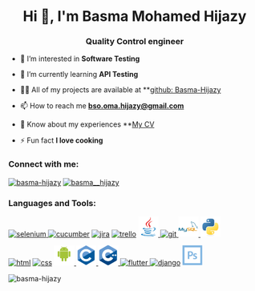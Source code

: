 <h1 align="center">Hi 👋, I'm Basma Mohamed Hijazy</h1>
<h3 align="center">Quality Control engineer</h3>

- 👀 I’m interested in **Software Testing**

- 🌱 I’m currently learning **API Testing**

- 👨‍💻 All of my projects are available at **[github: Basma-Hijazy](https://github.com/Basma-Hijazy)

- 📫 How to reach me **bso.oma.hijazy@gmail.com**

- 📄 Know about my experiences **[My CV](https://drive.google.com/file/d/1d3n13yCEEEOF7IHQ6ZVcCR4jmYIgc6Bd/view?usp=drive_link)

- ⚡ Fun fact **I love cooking**

<h3 align="left">Connect with me:</h3>
<p align="left">
<a href="https://linkedin.com/in/basma-hijazy" target="blank"><img align="center" src="https://raw.githubusercontent.com/rahuldkjain/github-profile-readme-generator/master/src/images/icons/Social/linked-in-alt.svg" alt="basma-hijazy" height="30" width="40" /></a>
<a href="https://instagram.com/basma__hijazy" target="blank"><img align="center" src="https://raw.githubusercontent.com/rahuldkjain/github-profile-readme-generator/master/src/images/icons/Social/instagram.svg" alt="basma__hijazy" height="30" width="40" /></a>
</p>

<h3 align="left">Languages and Tools:</h3>
<p align="left">                   <a href="https://www.selenium.dev" target="_blank" rel="noreferrer"> <img src="https://raw.githubusercontent.com/detain/svg-logos/780f25886640cef088af994181646db2f6b1a3f8/svg/selenium-logo.svg" alt="selenium" width="40" height="40"/> </a>  <a href="https://cucumber.io/" target="_blank" rel="noreferrer"> <img src="https://www.vectorlogo.zone/logos/cucumberio/cucumberio-icon.svg" alt="cucumber" width="40"/></a>  <a href="https://www.atlassian.com/software/jira" target="_blank" rel="noreferrer"> <img src="https://www.vectorlogo.zone/logos/atlassian_jira/atlassian_jira-icon.svg" alt="jira" width="40"/></a> <a href="https://trello.com/" target="_blank" rel="noreferrer"> <img src="https://www.vectorlogo.zone/logos/trello/trello-icon.svg" alt="trello" width="40"/></a>  <a href="https://www.java.com" target="_blank" rel="noreferrer"> <img src="https://raw.githubusercontent.com/devicons/devicon/master/icons/java/java-original.svg" alt="java" width="40" height="40"/> </a>  <a href="https://git-scm.com/" target="_blank" rel="noreferrer"> <img src="https://www.vectorlogo.zone/logos/git-scm/git-scm-icon.svg" alt="git" width="40" height="40"/> </a> <a href="https://www.mysql.com/" target="_blank" rel="noreferrer"> <img src="https://raw.githubusercontent.com/devicons/devicon/master/icons/mysql/mysql-original-wordmark.svg" alt="mysql" width="40" height="40"/> </a>  <a href="https://www.python.org" target="_blank" rel="noreferrer"> <img src="https://raw.githubusercontent.com/devicons/devicon/master/icons/python/python-original.svg" alt="python" width="40" height="40"/> </a>
 
<a href="https://html.com/" target="_blank" rel="noreferrer"> <img src="https://www.vectorlogo.zone/logos/w3_html5/w3_html5-icon.svg" alt="html" width="40" /></a> <a href="https://www.w3schools.com/css/default.asp" target="_blank" rel="noreferrer"> <img src="https://www.vectorlogo.zone/logos/w3_css/w3_css-icon.svg" alt="css" width="40"/></a>   <a href="https://developer.android.com" target="_blank" rel="noreferrer"> <img src="https://raw.githubusercontent.com/devicons/devicon/master/icons/android/android-original-wordmark.svg" alt="android" width="40" height="40"/> </a> <a href="https://www.cprogramming.com/" target="_blank" rel="noreferrer"> <img src="https://raw.githubusercontent.com/devicons/devicon/master/icons/c/c-original.svg" alt="c" width="40" height="40"/> </a> <a href="https://www.w3schools.com/cpp/" target="_blank" rel="noreferrer"> <img src="https://raw.githubusercontent.com/devicons/devicon/master/icons/cplusplus/cplusplus-original.svg" alt="cplusplus" width="40" height="40"/> </a>  <a href="https://flutter.dev" target="_blank" rel="noreferrer"> <img src="https://www.vectorlogo.zone/logos/flutterio/flutterio-icon.svg" alt="flutter" width="40" height="40"/> </a>  <a href="https://www.djangoproject.com/" target="_blank" rel="noreferrer"> <img src="https://www.vectorlogo.zone/logos/djangoproject/djangoproject-icon.svg" alt="django" width="40"/></a> <a href="https://www.photoshop.com/en" target="_blank" rel="noreferrer"> <img src="https://raw.githubusercontent.com/devicons/devicon/master/icons/photoshop/photoshop-line.svg" alt="photoshop" width="40" height="40"/> </a> 
 </p>

<p><img align="center" src="https://github-readme-stats.vercel.app/api/top-langs?username=basma-hijazy&show_icons=true&locale=en&layout=compact" alt="basma-hijazy" /></p>
